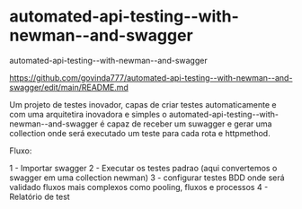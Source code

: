 # automated-api-testing--with-newman--and-swagger
automated-api-testing--with-newman--and-swagger

https://github.com/govinda777/automated-api-testing--with-newman--and-swagger/edit/main/README.md

Um projeto de testes inovador, capas de criar testes automaticamente e com uma arquitetira inovadora e simples o automated-api-testing--with-newman--and-swagger é capaz de receber um suwagger e gerar uma collection onde será executado um teste para cada rota e httpmethod.

Fluxo:

1 - Importar swagger
2 - Executar os testes padrao (aqui convertemos o swagger em uma collection newman)
3 - configurar testes BDD onde será validado fluxos mais complexos como pooling, fluxos e processos
4 - Relatório de test
